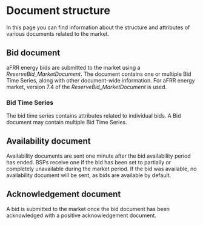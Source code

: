 # Document structure
In this page you can find information about the structure and attributes of various documents related to the market.
## Bid document
aFRR energy bids are submitted to the market using a *ReserveBid_MarketDocument*. The document contains one or multiple Bid Time Series, along with other document-wide information. For aFRR energy market, version 7.4 of the *ReserveBid_MarketDocument* is used. 
### Bid Time Series
The bid time series contains attributes related to individual bids. A Bid document may contain multiple Bid Time Series.
## Availability document
Availability documents are sent one minute after the bid availability period has ended. BSPs receive one if the bid has been set to partially or completely unavailable during the market period. If the bid was available, no availability document will be sent, as bids are available by default.
## Acknowledgement document
A bid is submitted to the market once the bid document has been acknowledged with a positive acknowledgement document.
